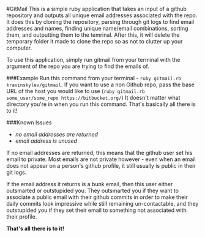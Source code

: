 #GitMail
This is a simple ruby application that takes an input of a github repository and outputs all unique email addresses associated with the repo. It does this by cloning the repository, parsing through git logs to find email addresses and names, finding unique name/email combinations, sorting them, and outputting them to the temrinal. After this, it will delete the temporary folder it made to clone the repo so as not to clutter up your computer.

To use this application, simply run gitmail from your terminal with the argument of the repo you are trying to find the emails of.

###Example
Run this command from your terminal -
`ruby gitmail.rb kravinskylev/gitmail`.
If you want to use a non Github repo, pass the base URL of the host you would like to use (`ruby gitmail.rb some_user/some_repo https://bitbucket.org/`)
It doesn't matter what directory you're in when you run this command.
That's basically all there is to it!

###Known Issues
* *no email addresses are returned*
* *email address is unused*

If no email addresses are returned, this means that the github user set his email to private. Most emails are not private however - even when an email does not appear on a person's github profile, it still usually is public in their git logs.

If the email address it returns is a bunk email, then this user either outsmarted or outstupided you. They outsmarted you if they want to associate a public email with their github commits in order to make their daily commits look impressive while still remaining un-contactable, and they outstupided you if they set their email to something not associated with their profile.

**That's all there is to it!**
